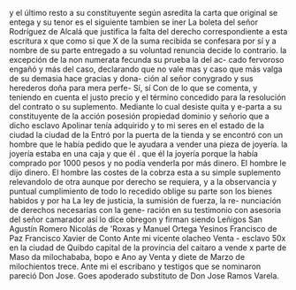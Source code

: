y el último resto a su constituyente según asredita la carta que original se entega y su tenor es el siguiente tambien se iner
La boleta del señor Rodríguez de Alcalá que justifica la falta del derecho correspondiente a esta escritura x que como si que X de la suma recibida se confesara por sí y a nombre de su parte entregado a su voluntad renuncia decide lo contrario.
la excepción de la non numerata fecunda su prueba la del ac-
cado fervoroso engañó y más del caso, declarando que no vale
mas y caso que más valga de su demasia hace gracias y dona-
ción al señor conygrado y sus herederos doña para mera perfe-
Sí, sí
Con de lo que se comenta, y teniendo en cuenta el justo precio y el término concedido para la resolución del contrato o su suplemento. Mediante lo cual desiste quita y e-parta a su constituyente de la acción posesión propiedad dominio y señorio que a dicho esclavo Apolinar tenía adquirido y to
mi seres en el estado de la ciudad la ciudad de la
Entró por la puerta de la tienda y se encontró con un hombre que le había pedido que le ayudara a vender una pieza de joyería. la joyería estaba en una caja y que él . que él la joyería porque la había comprado por 1000 pesos y no podía venderla por más dinero. El hombre le dijo dinero. El hombre
las costes de la cobrza esta a su simple
suplemento relevandolo de otra aunque por derecho se
requiera, y a la observancia y puntual cumplimiento de todo
lo recedido oblige su parte son los bienes habidos y por ha
La ley de justicia, la sumisión de fuerza, la re- nunciación de derechos necesarias con la gene- ración en su testimonio con asesoria del señor camarador así lo dice obregon y firman siendo
Leñigos San Agustín Romero Nicolás de 'Roxas y Manuel Ortega Yesinos Francisco de Paz Francisco Xavier de Conto Ante mi vicente olacheo
Venta - esclavo
50x en la ciudad de Quibdo capital de la provincia del caitaro
a vende x parte de Maso da milochababa, bopo e Ano ay
Venta y diete de Marzo de milochientos trece. Ante mi el escribano y testigos que se nominaron pareció Don Jose. Goes apoderado substituto de Don Jose Ramos Varela.